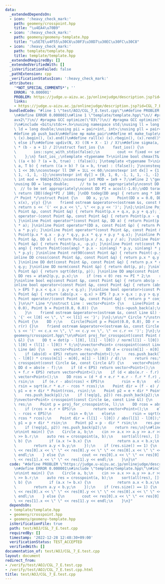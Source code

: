 ```yaml
---
data:
  _extendedDependsOn:
  - icon: ':heavy_check_mark:'
    path: geomeny/crosspoint.hpp
    title: "\u4EA4\u70B9"
  - icon: ':heavy_check_mark:'
    path: geomeny/geomeny-template.hpp
    title: "\u5E7E\u4F55\u30C6\u30F3\u30D7\u30EC\u30FC\u30C8"
  - icon: ':heavy_check_mark:'
    path: template/template.hpp
    title: template/template.hpp
  _extendedRequiredBy: []
  _extendedVerifiedWith: []
  _isVerificationFailed: false
  _pathExtension: cpp
  _verificationStatusIcon: ':heavy_check_mark:'
  attributes:
    '*NOT_SPECIAL_COMMENTS*': ''
    ERROR: '0.000001'
    PROBLEM: https://judge.u-aizu.ac.jp/onlinejudge/description.jsp?id=CGL_7_E
    links:
    - https://judge.u-aizu.ac.jp/onlinejudge/description.jsp?id=CGL_7_E
  bundledCode: "#line 1 \"test/AOJ/CGL_7_E.test.cpp\"\n#define PROBLEM \"https://judge.u-aizu.ac.jp/onlinejudge/description.jsp?id=CGL_7_E\"\
    \n#define ERROR 0.000001\n#line 1 \"template/template.hpp\"\n// #pragma GCC target(\"\
    avx2\")\n// #pragma GCC optimize(\"O3\")\n// #pragma GCC optimize(\"unroll-loops\"\
    )\n#include <bits/stdc++.h>\nusing namespace std;\nusing ll = long long;\nusing\
    \ ld = long double;\nusing pii = pair<int, int>;\nusing pll = pair<ll, ll>;\n\
    #define pb push_back\n#define mp make_pair\n#define mt make_tuple\n#define all(x)\
    \ (x).begin(), (x).end()\n#define rall(x) (x).rbegin(), (x).rend()\n#define elif\
    \ else if\n#define updiv(N, X) ((N + X - 1) / X)\n#define sigma(a, b) ((a + b)\
    \ * (b - a + 1) / 2)\nstruct fast_ios {\n    fast_ios() {\n        cin.tie(nullptr);\n\
    \        ios::sync_with_stdio(false);\n        cout << fixed << setprecision(15);\n\
    \    };\n} fast_ios_;\ntemplate <typename T>\ninline bool chmax(T& a, T b) { return\
    \ ((a < b) ? (a = b, true) : (false)); }\ntemplate <typename T>\ninline bool chmin(T&\
    \ a, T b) { return ((a > b) ? (a = b, true) : (false)); }\nconstexpr int inf =\
    \ 1 << 30;\nconstexpr ll INF = 1LL << 60;\nconstexpr int dx[] = {1, 0, -1, 0,\
    \ 1, -1, 1, -1};\nconstexpr int dy[] = {0, 1, 0, -1, 1, 1, -1, -1};\nconstexpr\
    \ int mod = 998244353;\nconstexpr int MOD = 1e9 + 7;\n#line 2 \"geomeny/geomeny-template.hpp\"\
    \nusing DD = long double;     // to be set appropriately\nconst DD EPS = 1e-10;\
    \  // to be set appropriately\nconst DD PI = acosl(-1.0);\nDD torad(int deg) {\
    \ return (DD)(deg)*PI / 180; }\nDD todeg(DD ang) { return ang * 180 / PI; }\n\n\
    /* Point */\nstruct Point {\n    DD x, y;\n    Point(DD x = 0.0, DD y = 0.0) :\
    \ x(x), y(y) {}\n    friend ostream &operator<<(ostream &s, const Point &p) {\
    \ return s << '(' << p.x << \", \" << p.y << ')'; }\n};\ninline Point operator+(const\
    \ Point &p, const Point &q) { return Point(p.x + q.x, p.y + q.y); }\ninline Point\
    \ operator-(const Point &p, const Point &q) { return Point(p.x - q.x, p.y - q.y);\
    \ }\ninline Point operator*(const Point &p, DD a) { return Point(p.x * a, p.y\
    \ * a); }\ninline Point operator*(DD a, const Point &p) { return Point(a * p.x,\
    \ a * p.y); }\ninline Point operator*(const Point &p, const Point &q) { return\
    \ Point(p.x * q.x - p.y * q.y, p.x * q.y + p.y * q.x); }\ninline Point operator/(const\
    \ Point &p, DD a) { return Point(p.x / a, p.y / a); }\ninline Point conj(const\
    \ Point &p) { return Point(p.x, -p.y); }\ninline Point rot(const Point &p, DD\
    \ ang) { return Point(cos(ang) * p.x - sin(ang) * p.y, sin(ang) * p.x + cos(ang)\
    \ * p.y); }\ninline Point rot90(const Point &p) { return Point(-p.y, p.x); }\n\
    inline DD cross(const Point &p, const Point &q) { return p.x * q.y - p.y * q.x;\
    \ }\ninline DD dot(const Point &p, const Point &q) { return p.x * q.x + p.y *\
    \ q.y; }\ninline DD norm(const Point &p) { return dot(p, p); }\ninline DD abs(const\
    \ Point &p) { return sqrt(dot(p, p)); }\ninline DD amp(const Point &p) {\n   \
    \ DD res = atan2(p.y, p.x);\n    if (res < 0) res += PI * 2;\n    return res;\n\
    }\ninline bool eq(const Point &p, const Point &q) { return abs(p - q) < EPS; }\n\
    inline bool operator<(const Point &p, const Point &q) { return (abs(p.x - q.x)\
    \ > EPS ? p.x < q.x : p.y < q.y); }\ninline bool operator>(const Point &p, const\
    \ Point &q) { return (abs(p.x - q.x) > EPS ? p.x > q.x : p.y > q.y); }\ninline\
    \ Point operator/(const Point &p, const Point &q) { return p * conj(q) / norm(q);\
    \ }\n\n/* Line */\nstruct Line : vector<Point> {\n    Line(Point a = Point(0.0,\
    \ 0.0), Point b = Point(0.0, 0.0)) {\n        this->push_back(a);\n        this->push_back(b);\n\
    \    }\n    friend ostream &operator<<(ostream &s, const Line &l) { return s <<\
    \ '{' << l[0] << \", \" << l[1] << '}'; }\n};\n\n/* Circle */\nstruct Circle :\
    \ Point {\n    DD r;\n    Circle(Point p = Point(0.0, 0.0), DD r = 0.0) : Point(p),\
    \ r(r) {}\n    friend ostream &operator<<(ostream &s, const Circle &c) { return\
    \ s << '(' << c.x << \", \" << c.y << \", \" << c.r << ')'; }\n};\n#line 2 \"\
    geomeny/crosspoint.hpp\"\n\nPoint proj_for_crosspoint(const Point &p, const Line\
    \ &l) {\n    DD t = dot(p - l[0], l[1] - l[0]) / norm(l[1] - l[0]);\n    return\
    \ l[0] + (l[1] - l[0]) * t;\n}\nvector<Point> crosspoint(const Line &l, const\
    \ Line &m) {\n    vector<Point> res;\n    DD d = cross(m[1] - m[0], l[1] - l[0]);\n\
    \    if (abs(d) < EPS) return vector<Point>();\n    res.push_back(l[0] + (l[1]\
    \ - l[0]) * cross(m[1] - m[0], m[1] - l[0]) / d);\n    return res;\n}\nvector<Point>\
    \ crosspoint(const Circle &e, const Circle &f) {\n    vector<Point> res;\n   \
    \ DD d = abs(e - f);\n    if (d < EPS) return vector<Point>();\n    if (d > e.r\
    \ + f.r + EPS) return vector<Point>();\n    if (d < abs(e.r - f.r) - EPS) return\
    \ vector<Point>();\n    DD rcos = (d * d + e.r * e.r - f.r * f.r) / (2.0 * d),\
    \ rsin;\n    if (e.r - abs(rcos) < EPS)\n        rsin = 0;\n    else\n       \
    \ rsin = sqrt(e.r * e.r - rcos * rcos);\n    Point dir = (f - e) / d;\n    Point\
    \ p1 = e + dir * Point(rcos, rsin);\n    Point p2 = e + dir * Point(rcos, -rsin);\n\
    \    res.push_back(p1);\n    if (!eq(p1, p2)) res.push_back(p2);\n    return res;\n\
    }\nvector<Point> crosspoint(const Circle &e, const Line &l) {\n    vector<Point>\
    \ res;\n    Point p = proj_for_crosspoint(e, l);\n    DD rcos = abs(e - p), rsin;\n\
    \    if (rcos > e.r + EPS)\n        return vector<Point>();\n    else if (e.r\
    \ - rcos < EPS)\n        rsin = 0;\n    else\n        rsin = sqrt(e.r * e.r -\
    \ rcos * rcos);\n    Point dir = (l[1] - l[0]) / abs(l[1] - l[0]);\n    Point\
    \ p1 = p + dir * rsin;\n    Point p2 = p - dir * rsin;\n    res.push_back(p1);\n\
    \    if (!eq(p1, p2)) res.push_back(p2);\n    return res;\n}\n#line 5 \"test/AOJ/CGL_7_E.test.cpp\"\
    \n\nint main() {\n    Circle a, b;\n    cin >> a.x >> a.y >> a.r >> b.x >> b.y\
    \ >> b.r;\n    auto res = crosspoint(a, b);\n    sort(all(res), [](Point a, Point\
    \ b) {\n        if (a.x != b.x) {\n            return a.x < b.x;\n        }\n\
    \        return a.y < b.y;\n    });\n    if (res.size() == 1) {\n        cout\
    \ << res[0].x << \" \" << res[0].y << \" \" << res[0].x << \" \" << res[0].y <<\
    \ endl;\n    } else {\n        cout << res[0].x << \" \" << res[0].y << \" \"\
    \ << res[1].x << \" \" << res[1].y << endl;\n    }\n}\n"
  code: "#define PROBLEM \"https://judge.u-aizu.ac.jp/onlinejudge/description.jsp?id=CGL_7_E\"\
    \n#define ERROR 0.000001\n#include \"template/template.hpp\"\n#include \"geomeny/crosspoint.hpp\"\
    \n\nint main() {\n    Circle a, b;\n    cin >> a.x >> a.y >> a.r >> b.x >> b.y\
    \ >> b.r;\n    auto res = crosspoint(a, b);\n    sort(all(res), [](Point a, Point\
    \ b) {\n        if (a.x != b.x) {\n            return a.x < b.x;\n        }\n\
    \        return a.y < b.y;\n    });\n    if (res.size() == 1) {\n        cout\
    \ << res[0].x << \" \" << res[0].y << \" \" << res[0].x << \" \" << res[0].y <<\
    \ endl;\n    } else {\n        cout << res[0].x << \" \" << res[0].y << \" \"\
    \ << res[1].x << \" \" << res[1].y << endl;\n    }\n}"
  dependsOn:
  - template/template.hpp
  - geomeny/crosspoint.hpp
  - geomeny/geomeny-template.hpp
  isVerificationFile: true
  path: test/AOJ/CGL_7_E.test.cpp
  requiredBy: []
  timestamp: '2022-12-28 12:48:30+09:00'
  verificationStatus: TEST_ACCEPTED
  verifiedWith: []
documentation_of: test/AOJ/CGL_7_E.test.cpp
layout: document
redirect_from:
- /verify/test/AOJ/CGL_7_E.test.cpp
- /verify/test/AOJ/CGL_7_E.test.cpp.html
title: test/AOJ/CGL_7_E.test.cpp
---
```

